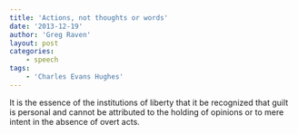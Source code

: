 ```yaml
---
title: 'Actions, not thoughts or words'
date: '2013-12-19'
author: 'Greg Raven'
layout: post
categories:
    - speech
tags:
    - 'Charles Evans Hughes'
---
```


It is the essence of the institutions of liberty that it be recognized that guilt is personal and cannot be attributed to the holding of opinions or to mere intent in the absence of overt acts.